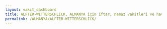 ```yaml
---
layout: vakit_dashboard
title: ALFTER-WITTERSCHLICK, ALMANYA için iftar, namaz vakitleri ve hava durumu - ilçe/eyalet seç
permalink: /ALMANYA/ALFTER-WITTERSCHLICK/
---
```


<script type="text/javascript">
  var GLOBAL_COUNTRY = 'ALMANYA';
  var GLOBAL_CITY = 'ALFTER-WITTERSCHLICK';
  var GLOBAL_STATE = '';
  var lat = 72;
  var lon = 21;
</script>
